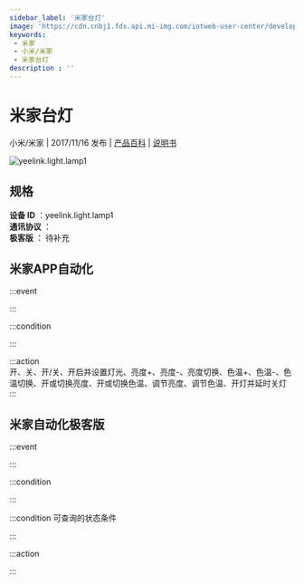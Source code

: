 ```yaml
---
sidebar_label: '米家台灯'
image: 'https://cdn.cnbj1.fds.api.mi-img.com/iotweb-user-center/developer_1678870888550gdE3eYDw.png?GalaxyAccessKeyId=AKVGLQWBOVIRQ3XLEW&Expires=9223372036854775807&Signature=C+u3OY9o/KlMwUxy/3bhuzXrvLk='
keywords: 
 - 米家
 - 小米/米家
 - 米家台灯
description : ''
---
```

# 米家台灯

小米/米家 | 2017/11/16 发布 | [产品百科](https://home.mi.com/webapp/content/baike/product/index.html?model=yeelink.light.lamp1/) | [说明书](https://home.mi.com/views/introduction.html?model=yeelink.light.lamp1&region=cn)

![yeelink.light.lamp1](https://cdn.cnbj1.fds.api.mi-img.com/iotweb-user-center/developer_1678870888550gdE3eYDw.png?GalaxyAccessKeyId=AKVGLQWBOVIRQ3XLEW&Expires=9223372036854775807&Signature=C+u3OY9o/KlMwUxy/3bhuzXrvLk=)

## 规格  
> 
**设备 ID** ：yeelink.light.lamp1  
**通讯协议** ：  
**极客版**  ： 待补充 


## 米家APP自动化  

:::event  

:::

:::condition  

:::

:::action   
开、关、开/关、开启并设置灯光、亮度+、亮度-、亮度切换、色温+、色温-、色温切换、开或切换亮度、开或切换色温、调节亮度、调节色温、开灯并延时关灯
:::

## 米家自动化极客版  

:::event  

:::

:::condition  

:::

:::condition 可查询的状态条件  

:::

:::action  

:::

        
